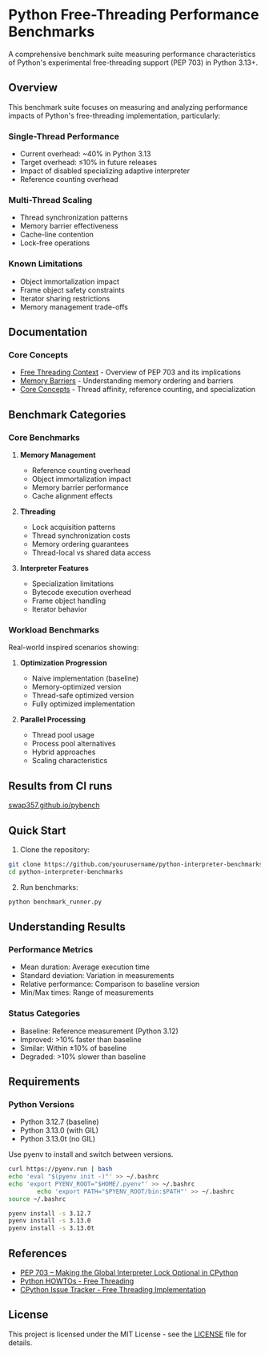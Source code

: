 # Python Free-Threading Performance Benchmarks

A comprehensive benchmark suite measuring performance characteristics of Python's experimental free-threading support (PEP 703) in Python 3.13+.

## Overview

This benchmark suite focuses on measuring and analyzing performance impacts of Python's free-threading implementation, particularly:

### Single-Thread Performance
- Current overhead: ~40% in Python 3.13
- Target overhead: ≤10% in future releases
- Impact of disabled specializing adaptive interpreter
- Reference counting overhead

### Multi-Thread Scaling
- Thread synchronization patterns
- Memory barrier effectiveness
- Cache-line contention
- Lock-free operations

### Known Limitations
- Object immortalization impact
- Frame object safety constraints
- Iterator sharing restrictions
- Memory management trade-offs

## Documentation

### Core Concepts
- [Free Threading Context](docs/free_threading_context.md) - Overview of PEP 703 and its implications
- [Memory Barriers](docs/memory_barriers_explained.md) - Understanding memory ordering and barriers
- [Core Concepts](docs/core_concepts.md) - Thread affinity, reference counting, and specialization

## Benchmark Categories

### Core Benchmarks
1. **Memory Management**
   - Reference counting overhead
   - Object immortalization impact
   - Memory barrier performance
   - Cache alignment effects

2. **Threading**
   - Lock acquisition patterns
   - Thread synchronization costs
   - Memory ordering guarantees
   - Thread-local vs shared data access

3. **Interpreter Features**
   - Specialization limitations
   - Bytecode execution overhead
   - Frame object handling
   - Iterator behavior

### Workload Benchmarks
Real-world inspired scenarios showing:

1. **Optimization Progression**
   - Naive implementation (baseline)
   - Memory-optimized version
   - Thread-safe optimized version
   - Fully optimized implementation

2. **Parallel Processing**
   - Thread pool usage
   - Process pool alternatives
   - Hybrid approaches
   - Scaling characteristics

## Results from CI runs 
[swap357.github.io/pybench](https://swap357.github.io/pybench)

## Quick Start

1. Clone the repository:
```bash
git clone https://github.com/yourusername/python-interpreter-benchmarks.git
cd python-interpreter-benchmarks
```

2. Run benchmarks:
```bash
python benchmark_runner.py
```


## Understanding Results

### Performance Metrics
- Mean duration: Average execution time
- Standard deviation: Variation in measurements
- Relative performance: Comparison to baseline version
- Min/Max times: Range of measurements

### Status Categories
- Baseline: Reference measurement (Python 3.12)
- Improved: >10% faster than baseline
- Similar: Within ±10% of baseline
- Degraded: >10% slower than baseline

## Requirements

### Python Versions
- Python 3.12.7 (baseline)
- Python 3.13.0 (with GIL)
- Python 3.13.0t (no GIL)

Use pyenv to install and switch between versions.
```bash
curl https://pyenv.run | bash
echo 'eval "$(pyenv init -)"' >> ~/.bashrc
echo 'export PYENV_ROOT="$HOME/.pyenv"' >> ~/.bashrc
        echo 'export PATH="$PYENV_ROOT/bin:$PATH"' >> ~/.bashrc
source ~/.bashrc
```

```bash
pyenv install -s 3.12.7
pyenv install -s 3.13.0
pyenv install -s 3.13.0t
```

## References

- [PEP 703 – Making the Global Interpreter Lock Optional in CPython](https://peps.python.org/pep-0703/)
- [Python HOWTOs - Free Threading](https://docs.python.org/3/howto/free-threading-python.html)
- [CPython Issue Tracker - Free Threading Implementation](https://github.com/python/cpython/issues/tracker/free-threading)

## License

This project is licensed under the MIT License - see the [LICENSE](LICENSE) file for details.

